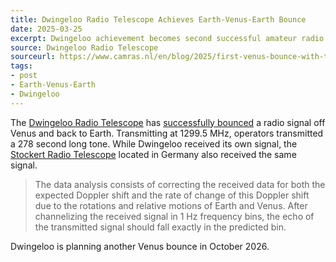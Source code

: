 ```yaml
---
title: Dwingeloo Radio Telescope Achieves Earth-Venus-Earth Bounce
date: 2025-03-25
excerpt: Dwingeloo achievement becomes second successful amateur radio Venus bounce.
source: Dwingeloo Radio Telescope
sourceurl: https://www.camras.nl/en/blog/2025/first-venus-bounce-with-the-dwingeloo-telescope/
tags:
- post
- Earth-Venus-Earth
- Dwingeloo
---
```

The [Dwingeloo Radio Telescope](https://www.camras.nl/) has [successfully bounced](https://www.camras.nl/en/blog/2025/first-venus-bounce-with-the-dwingeloo-telescope/) a radio signal off Venus and back to Earth. Transmitting at 1299.5 MHz, operators transmitted a 278 second long tone. While Dwingeloo received its own signal, the [Stockert Radio Telescope](https://en.wikipedia.org/wiki/Stockert_Radio_Telescope) located in Germany also received the same signal.

> The data analysis consists of correcting the received data for both the expected Doppler shift and the rate of change of this Doppler shift due to the rotations and relative motions of Earth and Venus. After channelizing the received signal in 1 Hz frequency bins, the echo of the transmitted signal should fall exactly in the predicted bin.

Dwingeloo is planning another Venus bounce in October 2026.

